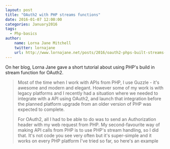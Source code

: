 ```yaml
---
layout: post
title: "OAuth2 with PHP streams functions"
date: 2016-01-07 12:00:00
categories: January2016
tags:
  - Php-basics
author:
    name: Lorna Jane Mitchell
    twitter: lornajane
    url: http://www.lornajane.net/posts/2016/oauth2-phps-built-streams-functions
---
```


On her blog, Lorna Jane gave a short tutorial about using PHP's build in stream function for OAuth2.

> Most of the time when I work with APIs from PHP, I use Guzzle - it's awesome and modern and elegant. However some of my work is with legacy platforms and I recently had a situation where we needed to integrate with a API using OAuth2, and launch that integration before the planned platform upgrade from an older version of PHP was expected to complete.
>
> For OAuth2, all I had to be able to do was to send an Authorization header with my web request from PHP. My second-favourite way of making API calls from PHP is to use PHP's stream handling, so I did that. It's not code you see very often but it's super-simple and it works on every PHP platform I've tried so far, so here's an example